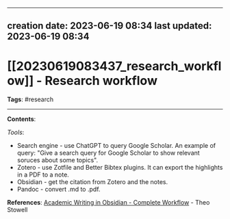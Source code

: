 
---
creation date: 2023-06-19 08:34
last updated: 2023-06-19 08:34
---
# [[20230619083437_research_workflow]] - Research workflow
__Tags__: #research 

---
__Contents__:

_Tools_:
- Search engine - use ChatGPT to query Google Scholar. An example of query: "Give a search query for Google Scholar to show relevant soruces about some topics".
- Zotero - use Zotfile and Better Bibtex plugins. It can export the highlights in a PDF to a note.
- Obsidian - get the citation from Zotero and the notes.
- Pandoc - convert .md to .pdf.


__References__:
[Academic Writing in Obsidian - Complete Workflow](https://medium.com/obsidian-observer/academic-writing-in-obsidian-complete-workflow-2c098c7b969a) - Theo Stowell
